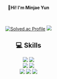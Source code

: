 
<div align=center>
  <h4>
    🙌Hi! I'm Minjae Yun
  </h4>
<br>

[![Solved.ac Profile](http://mazassumnida.wtf/api/v2/generate_badge?boj=w124564)](https://solved.ac/w124564/)
<a href="https://github.com/anuraghazra/github-readme-stats">
  <img src="https://github-readme-stats.vercel.app/api?username=yunsbob&show_icons=true&theme=material-palenight&hide_border=true&bg_color=000000&icon_color=fff&text_color=ffffff&title_color=ffffff&count_private=true" />
</a>

  <h2>
    💻 Skills
  </h2>
  <img src="https://img.shields.io/badge/java-007396?style=for-the-badge&logo=java&logoColor=white">
  <img src="https://img.shields.io/badge/python-3776AB?style=for-the-badge&logo=python&logoColor=white">
  <br>
  <img src="https://img.shields.io/badge/MariaDB-4479A1?style=for-the-badge&logo=MariaDB&logoColor=white"/>
  <img src="https://img.shields.io/badge/mysql-4479A1?style=for-the-badge&logo=mysql&logoColor=white"> 
  <br>
  <img src="https://img.shields.io/badge/spring-6DB33F?style=for-the-badge&logo=spring&logoColor=white">
  <img src="https://img.shields.io/badge/SpringBoot-6DB33F?style=for-the-badge&logo=SpringBoot&logoColor=white">
  <img src="https://img.shields.io/badge/django-092E20?style=for-the-badge&logo=django&logoColor=white">
</div>
